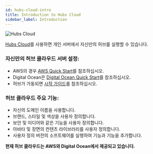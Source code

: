 ```yaml
---
id: hubs-cloud-intro
title: Introduction to Hubs Cloud
sidebar_label: Introduction
---
```


![Hubs Cloud](img/hubs-cloud-logo.jpeg)

[Hubs Cloud](https://hubs.mozilla.com/cloud)를 사용하면 개인 서버에서 자신만의 허브를 실행할 수 있습니다.

### 자신만의 허브 클라우드 서버 설정:
- AWS의 경우 [AWS Quick Start](hubs-cloud-aws-quick-start-ko.md)를 참조하십시오.
- Digital Ocean은 [Digital Ocean Quick Start](hubs-cloud-do-quick-start-ko.md)를 참조하십시오.
- 허브가 가동되면 [시작 가이드](hubs-cloud-getting-started-ko.md)를 참조하십시오.

### 허브 클라우드 주요 기능:

- 자신의 도메인 이름을 사용합니다.
- 브랜드, 스타일 및 색상을 사용자 정의합니다.
- 보안 및 미디어와 같은 기능을 사용자 정의합니다.
- 아바타 및 장면의 컨텐츠 라이브러리를 사용자 정의합니다.
- 사용자 정의 버전의 소프트웨어를 실행하여 기능과 기능을 추가합니다.

**현재 허브 클라우드는 AWS와 Digital Ocean에서 제공되고 있습니다.**
